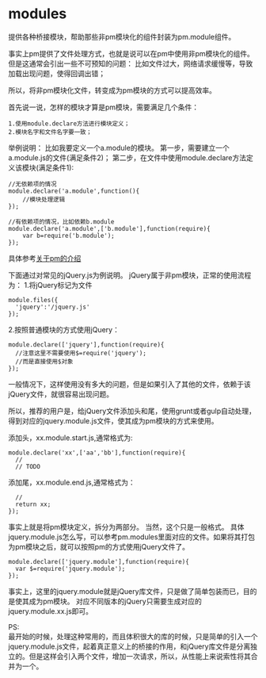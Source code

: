 modules
=======

提供各种桥接模块，帮助那些非pm模块化的组件封装为pm.module组件。

事实上pm提供了文件处理方式，也就是说可以在pm中使用非pm模块化的组件。
但是这通常会引出一些不可预知的问题：
    比如文件过大，网络请求缓慢等，导致加载出现问题，使得回调出错；

所以，将非pm模块化文件，转变成为pm模块的方式可以提高效率。

首先说一说，怎样的模块才算是pm模块，需要满足几个条件：

    1.使用module.declare方法进行模块定义；
    2.模块名字和文件名字要一致；
举例说明：
比如我要定义一个a.module的模块。
第一步，需要建立一个a.module.js的文件(满足条件2)；
第二步，在文件中使用module.declare方法定义该模块(满足条件1):

    //无依赖项的情况
    module.declare('a.module',function(){
        //模块处理逻辑
    });

    //有依赖项的情况，比如依赖b.module
    module.declare('a.module',['b.module'],function(require){
        var b=require('b.module');
    });

具体参考<a href="https://github.com/donghanji/pm/wiki/1.关于PM">关于pm的介绍</a>


下面通过对常见的jQuery.js为例说明。
jQuery属于非pm模块，正常的使用流程为：
1.将jQuery标记为文件

    module.files({
      'jquery':'/jquery.js'
    });
2.按照普通模块的方式使用jQuery：

    module.declare(['jquery'],function(require){
      //注意这里不需要使用$=require('jquery');
      //而是直接使用$对象
    });

一般情况下，这样使用没有多大的问题，但是如果引入了其他的文件，依赖于该jQuery文件，就很容易出现问题。

所以，推荐的用户是，给jQuery文件添加头和尾，使用grunt或者gulp自动处理，得到对应的jquery.module.js文件，使其成为pm模块的方式来使用。

添加头，xx.module.start.js,通常格式为:

    module.declare('xx',['aa','bb'],function(require){
      //
      // TODO

添加尾，xx.module.end.js,通常格式为：

      //
      return xx;
    });

事实上就是将pm模块定义，拆分为两部分。
当然，这个只是一般格式。
具体jquery.module.js怎么写，可以参考pm.modules里面对应的文件。如果将其打包为pm模块之后，就可以按照pm的方式使用jQuery文件了。

    module.declare(['jquery.module'],function(require){
      var $=require('jquery.module');
    });

事实上，这里的jquery.module就是jQuery库文件，只是做了简单包装而已，目的是使其成为pm模块。
对应不同版本的jQuery只需要生成对应的jquery.module.xx.js即可。

PS:<br/>
最开始的时候，处理这种常用的，而且体积很大的库的时候，只是简单的引入一个jquery.module.js文件，起着真正意义上的桥接的作用，和jQuery库文件是分离独立的。但是这样会引入两个文件，增加一次请求，所以，从性能上来说索性将其合并为一个。

